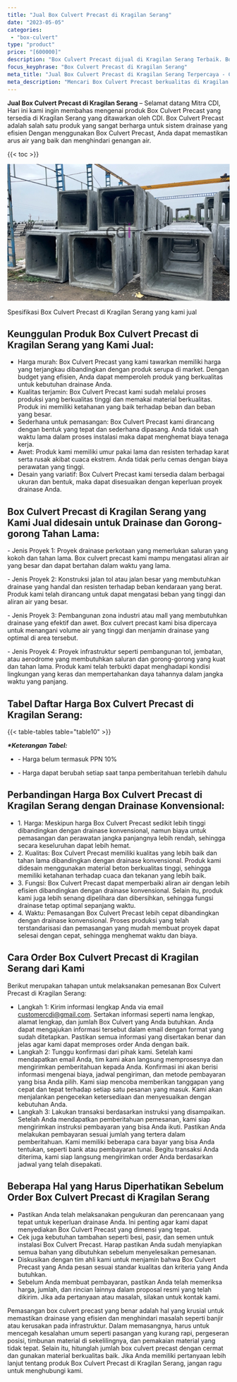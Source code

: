 ```yaml
---
title: "Jual Box Culvert Precast di Kragilan Serang"
date: "2023-05-05"
categories:
 - "box-culvert"
type: "product"
price: "[600000]"
description: "Box Culvert Precast dijual di Kragilan Serang Terbaik. Box Culvert Precast unggulan untuk kebutuhan konstruksi dengan performa optimal. Segera dapatkan informasi detail."
focus_keyphrase: "Box Culvert Precast di Kragilan Serang"
meta_title: "Jual Box Culvert Precast di Kragilan Serang Terpercaya - CDI"
meta_description: "Mencari Box Culvert Precast berkualitas di Kragilan Serang? Layanan profesional kami siap membantu dengan solusi terbaik. Klik untuk penawaran istimewa."
---
```


**Jual Box Culvert Precast di Kragilan Serang** – Selamat datang Mitra CDI, Hari ini kami ingin membahas mengenai produk Box Culvert Precast yang tersedia di Kragilan Serang yang ditawarkan oleh CDI. Box Culvert Precast adalah salah satu produk yang sangat berharga untuk sistem drainase yang efisien Dengan menggunakan Box Culvert Precast, Anda dapat memastikan arus air yang baik dan menghindari genangan air.

{{< toc >}}

![Jual Box Culvert Precast di Kragilan Serang](/images/box-culvert/box-culvert-29.jpg)

Spesifikasi Box Culvert Precast di Kragilan Serang yang kami jual 

## Keunggulan Produk Box Culvert Precast di Kragilan Serang yang Kami Jual:

*   Harga murah: Box Culvert Precast yang kami tawarkan memiliki harga yang terjangkau dibandingkan dengan produk serupa di market. Dengan budget yang efisien, Anda dapat memperoleh produk yang berkualitas untuk kebutuhan drainase Anda.
*   Kualitas terjamin: Box Culvert Precast kami sudah melalui proses produksi yang berkualitas tinggi dan memakai material berkualitas. Produk ini memiliki ketahanan yang baik terhadap beban dan beban yang besar.
*   Sederhana untuk pemasangan: Box Culvert Precast kami dirancang dengan bentuk yang tepat dan sederhana dipasang. Anda tidak usah waktu lama dalam proses instalasi maka dapat menghemat biaya tenaga kerja.
*   Awet: Produk kami memiliki umur pakai lama dan resisten terhadap karat serta rusak akibat cuaca ekstrem. Anda tidak perlu cemas dengan biaya perawatan yang tinggi.
*   Desain yang variatif: Box Culvert Precast kami tersedia dalam berbagai ukuran dan bentuk, maka dapat disesuaikan dengan keperluan proyek drainase Anda.

## Box Culvert Precast di Kragilan Serang yang Kami Jual didesain untuk Drainase dan Gorong-gorong Tahan Lama:

\- Jenis Proyek 1: Proyek drainase perkotaan yang memerlukan saluran yang kokoh dan tahan lama. Box culvert precast kami mampu mengatasi aliran air yang besar dan dapat bertahan dalam waktu yang lama.

\- Jenis Proyek 2: Konstruksi jalan tol atau jalan besar yang membutuhkan drainase yang handal dan resisten terhadap beban kendaraan yang berat. Produk kami telah dirancang untuk dapat mengatasi beban yang tinggi dan aliran air yang besar.

\- Jenis Proyek 3: Pembangunan zona industri atau mall yang membutuhkan drainase yang efektif dan awet. Box culvert precast kami bisa dipercaya untuk menangani volume air yang tinggi dan menjamin drainase yang optimal di area tersebut.

\- Jenis Proyek 4: Proyek infrastruktur seperti pembangunan tol, jembatan, atau aerodrome yang membutuhkan saluran dan gorong-gorong yang kuat dan tahan lama. Produk kami telah terbukti dapat menghadapi kondisi lingkungan yang keras dan mempertahankan daya tahannya dalam jangka waktu yang panjang.

## Tabel Daftar Harga Box Culvert Precast di Kragilan Serang:

{{< table-tables table="table10" >}}

**_\*Keterangan Tabel:_**

*   \- Harga belum termasuk PPN 10%

*   \- Harga dapat berubah setiap saat tanpa pemberitahuan terlebih dahulu

## Perbandingan Harga Box Culvert Precast di Kragilan Serang dengan Drainase Konvensional:

*   1\. Harga: Meskipun harga Box Culvert Precast sedikit lebih tinggi dibandingkan dengan drainase konvensional, namun biaya untuk pemasangan dan perawatan jangka panjangnya lebih rendah, sehingga secara keseluruhan dapat lebih hemat.
*   2\. Kualitas: Box Culvert Precast memiliki kualitas yang lebih baik dan tahan lama dibandingkan dengan drainase konvensional. Produk kami didesain menggunakan material beton berkualitas tinggi, sehingga memiliki ketahanan terhadap cuaca dan tekanan yang lebih baik.
*   3\. Fungsi: Box Culvert Precast dapat memperbaiki aliran air dengan lebih efisien dibandingkan dengan drainase konvensional. Selain itu, produk kami juga lebih senang dipelihara dan dibersihkan, sehingga fungsi drainase tetap optimal sepanjang waktu.
*   4\. Waktu: Pemasangan Box Culvert Precast lebih cepat dibandingkan dengan drainase konvensional. Proses produksi yang telah terstandarisasi dan pemasangan yang mudah membuat proyek dapat selesai dengan cepat, sehingga menghemat waktu dan biaya.

## Cara Order Box Culvert Precast di Kragilan Serang dari Kami

Berikut merupakan tahapan untuk melaksanakan pemesanan Box Culvert Precast di Kragilan Serang:

*   Langkah 1: Kirim informasi lengkap Anda via email customercdi@gmail.com. Sertakan informasi seperti nama lengkap, alamat lengkap, dan jumlah Box Culvert yang Anda butuhkan.
Anda dapat mengajukan informasi tersebut dalam email dengan format yang sudah ditetapkan. Pastikan semua informasi yang disertakan benar dan jelas agar kami dapat memproses order Anda dengan baik.
*   Langkah 2: Tunggu konfirmasi dari pihak kami. Setelah kami mendapatkan email Anda, tim kami akan langsung memprosesnya dan mengirimkan pemberitahuan kepada Anda. Konfirmasi ini akan berisi informasi mengenai biaya, jadwal pengiriman, dan metode pembayaran yang bisa Anda pilih.
Kami siap mencoba memberikan tanggapan yang cepat dan tepat terhadap setiap satu pesanan yang masuk. Kami akan menjalankan pengecekan ketersediaan dan menyesuaikan dengan kebutuhan Anda.
*   Langkah 3: Lakukan transaksi berdasarkan instruksi yang disampaikan. Setelah Anda mendapatkan pemberitahuan pemesanan, kami siap mengirimkan instruksi pembayaran yang bisa Anda ikuti. Pastikan Anda melakukan pembayaran sesuai jumlah yang tertera dalam pemberitahuan.
Kami memiliki beberapa cara bayar yang bisa Anda tentukan, seperti bank atau pembayaran tunai. Begitu transaksi Anda diterima, kami siap langsung mengirimkan order Anda berdasarkan jadwal yang telah disepakati.

## Beberapa Hal yang Harus Diperhatikan Sebelum Order Box Culvert Precast di Kragilan Serang

*   Pastikan Anda telah melaksanakan pengukuran dan perencanaan yang tepat untuk keperluan drainase Anda. Ini penting agar kami dapat menyediakan Box Culvert Precast yang dimensi yang tepat.
*   Cek juga kebutuhan tambahan seperti besi, pasir, dan semen untuk instalasi Box Culvert Precast. Harap pastikan Anda sudah menyiapkan semua bahan yang dibutuhkan sebelum menyelesaikan pemesanan.
*   Diskusikan dengan tim ahli kami untuk menjamin bahwa Box Culvert Precast yang Anda pesan sesuai standar kualitas dan kriteria yang Anda butuhkan.
*   Sebelum Anda membuat pembayaran, pastikan Anda telah memeriksa harga, jumlah, dan rincian lainnya dalam proposal resmi yang telah dikirim. Jika ada pertanyaan atau masalah, silakan untuk kontak kami.

Pemasangan box culvert precast yang benar adalah hal yang krusial untuk memastikan drainase yang efisien dan menghindari masalah seperti banjir atau kerusakan pada infrastruktur. Dalam memasangnya, harus untuk mencegah kesalahan umum seperti pasangan yang kurang rapi, pergeseran posisi, timbunan material di sekelilingnya, dan pemakaian material yang tidak tepat. Selain itu, hitunglah jumlah box culvert precast dengan cermat dan gunakan material berkualitas baik. Jika Anda memiliki pertanyaan lebih lanjut tentang produk Box Culvert Precast di Kragilan Serang, jangan ragu untuk menghubungi kami.